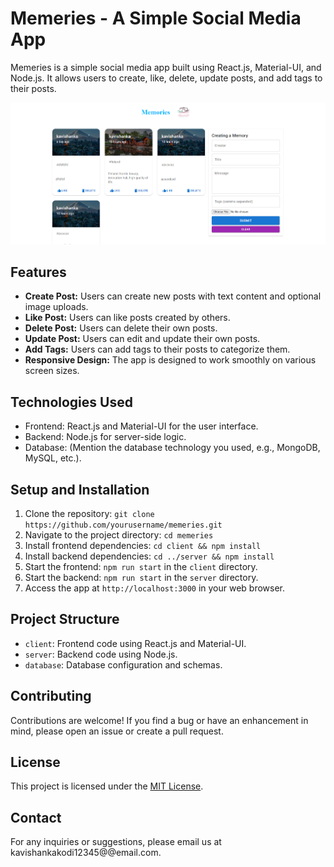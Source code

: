 # Memeries - A Simple Social Media App

Memeries is a simple social media app built using React.js, Material-UI, and Node.js. It allows users to create, like, delete, update posts, and add tags to their posts.

![Memeries Screenshot](image.png)

## Features

- **Create Post:** Users can create new posts with text content and optional image uploads.
- **Like Post:** Users can like posts created by others.
- **Delete Post:** Users can delete their own posts.
- **Update Post:** Users can edit and update their own posts.
- **Add Tags:** Users can add tags to their posts to categorize them.
- **Responsive Design:** The app is designed to work smoothly on various screen sizes.

## Technologies Used

- Frontend: React.js and Material-UI for the user interface.
- Backend: Node.js for server-side logic.
- Database: (Mention the database technology you used, e.g., MongoDB, MySQL, etc.).

## Setup and Installation

1. Clone the repository: `git clone https://github.com/yourusername/memeries.git`
2. Navigate to the project directory: `cd memeries`
3. Install frontend dependencies: `cd client && npm install`
4. Install backend dependencies: `cd ../server && npm install`
5. Start the frontend: `npm run start` in the `client` directory.
6. Start the backend: `npm run start` in the `server` directory.
7. Access the app at `http://localhost:3000` in your web browser.

## Project Structure

- `client`: Frontend code using React.js and Material-UI.
- `server`: Backend code using Node.js.
- `database`: Database configuration and schemas.

## Contributing

Contributions are welcome! If you find a bug or have an enhancement in mind, please open an issue or create a pull request.

## License

This project is licensed under the [MIT License](LICENSE).

## Contact

For any inquiries or suggestions, please email us at kavishankakodi12345@@email.com.

